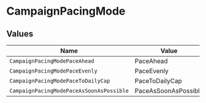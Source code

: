 # CampaignPacingMode


## Values

| Name                                     | Value                                    |
| ---------------------------------------- | ---------------------------------------- |
| `CampaignPacingModePaceAhead`            | PaceAhead                                |
| `CampaignPacingModePaceEvenly`           | PaceEvenly                               |
| `CampaignPacingModePaceToDailyCap`       | PaceToDailyCap                           |
| `CampaignPacingModePaceAsSoonAsPossible` | PaceAsSoonAsPossible                     |